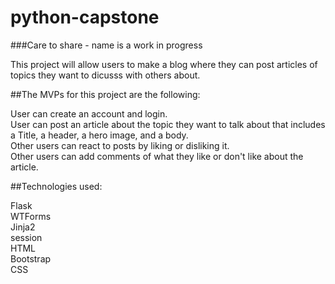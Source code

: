 # python-capstone<br>
###Care to share - name is a work in progress<br>

This project will allow users to make a blog where they can post articles of topics they want to dicusss with others about.<br>

##The MVPs for this project are the following:<br>

User can create an account and login.<br>
User can post an article about the topic they want to talk about that includes a Title, a header, a hero image, and a body.<br>
Other users can react to posts by liking or disliking it.<br>
Other users can add comments of what they like or don't like about the article.<br>

##Technologies used:<br>

Flask<br>
WTForms<br>
Jinja2<br>
session<br>
HTML<br>
Bootstrap<br>
CSS<br>

